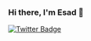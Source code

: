 ### Hi there, I'm Esad 👋

[![Twitter Badge](https://img.shields.io/badge/ComertEsad-1DA1F2?style=for-the-badge&logo=twitter&logoColor=white)](https://twitter.com/intent/follow?screen_name=comertesad "Follow on Twitter")


<!--
**esadcmrt/esadcmrt** is a ✨ _special_ ✨ repository because its `README.md` (this file) appears on your GitHub profile.

Here are some ideas to get you started:

- 🔭 I’m currently working on ...
- 🌱 I’m currently learning ...
- 👯 I’m looking to collaborate on ...
- 🤔 I’m looking for help with ...
- 💬 Ask me about ...
- 📫 How to reach me: ...
- 😄 Pronouns: ...
- ⚡ Fun fact: ...
-->
